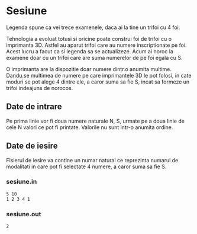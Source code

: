 # Sesiune

Legenda spune ca vei trece examenele, daca ai la tine un trifoi cu 4 foi.

Tehnologia a evoluat totusi si oricine poate construi foi de trifoi cu o imprimanta 3D. Astfel au aparut trifoi care au numere inscriptionate pe foi. Acest lucru a facut ca si legenda sa se actualizeze. Acum ai noroc la examene doar cu un trifoi care are suma numerelor de pe foi egala cu S.

O imprimanta are la dispozitie doar numere dintr.o anumita multime. Dandu.se multimea de numere pe care imprimantele 3D le pot folosi, in cate moduri se pot alege 4 dintre ele, a caror suma sa fie S, incat sa formeze un trifoi indeajuns de norocos.

## Date de intrare

Pe prima linie vor fi doua numere naturale N, S, urmate pe a doua linie de cele N valori ce pot fi printate.
Valorile nu sunt intr-o anumita ordine.

## Date de iesire

Fisierul de iesire va contine un numar natural ce reprezinta numarul de modalitati in care pot fi selectate 4 numere, a caror suma sa fie S.

### sesiune.in

```
5 10
1 2 3 4 1
```

### sesiune.out

```
2
```
